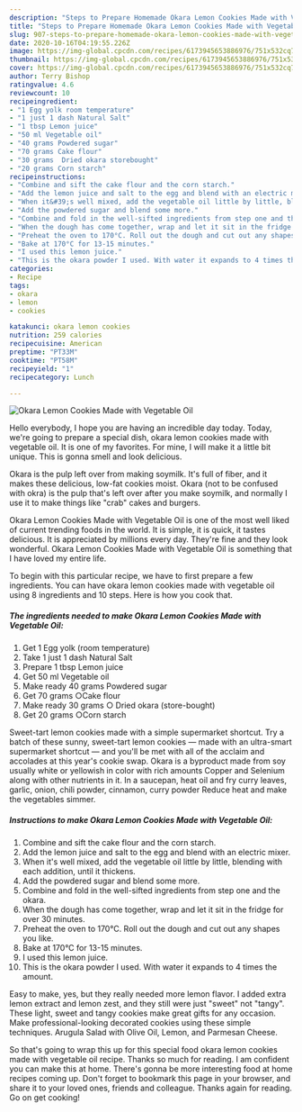 ```yaml
---
description: "Steps to Prepare Homemade Okara Lemon Cookies Made with Vegetable Oil"
title: "Steps to Prepare Homemade Okara Lemon Cookies Made with Vegetable Oil"
slug: 907-steps-to-prepare-homemade-okara-lemon-cookies-made-with-vegetable-oil
date: 2020-10-16T04:19:55.226Z
image: https://img-global.cpcdn.com/recipes/6173945653886976/751x532cq70/okara-lemon-cookies-made-with-vegetable-oil-recipe-main-photo.jpg
thumbnail: https://img-global.cpcdn.com/recipes/6173945653886976/751x532cq70/okara-lemon-cookies-made-with-vegetable-oil-recipe-main-photo.jpg
cover: https://img-global.cpcdn.com/recipes/6173945653886976/751x532cq70/okara-lemon-cookies-made-with-vegetable-oil-recipe-main-photo.jpg
author: Terry Bishop
ratingvalue: 4.6
reviewcount: 10
recipeingredient:
- "1 Egg yolk room temperature"
- "1 just 1 dash Natural Salt"
- "1 tbsp Lemon juice"
- "50 ml Vegetable oil"
- "40 grams Powdered sugar"
- "70 grams Cake flour"
- "30 grams  Dried okara storebought"
- "20 grams Corn starch"
recipeinstructions:
- "Combine and sift the cake flour and the corn starch."
- "Add the lemon juice and salt to the egg and blend with an electric mixer."
- "When it&#39;s well mixed, add the vegetable oil little by little, blending with each addition, until it thickens."
- "Add the powdered sugar and blend some more."
- "Combine and fold in the well-sifted ingredients from step one and the okara."
- "When the dough has come together, wrap and let it sit in the fridge for over 30 minutes."
- "Preheat the oven to 170°C. Roll out the dough and cut out any shapes you like."
- "Bake at 170°C for 13-15 minutes."
- "I used this lemon juice."
- "This is the okara powder I used. With water it expands to 4 times the amount."
categories:
- Recipe
tags:
- okara
- lemon
- cookies

katakunci: okara lemon cookies 
nutrition: 259 calories
recipecuisine: American
preptime: "PT33M"
cooktime: "PT58M"
recipeyield: "1"
recipecategory: Lunch

---
```



![Okara Lemon Cookies Made with Vegetable Oil](https://img-global.cpcdn.com/recipes/6173945653886976/751x532cq70/okara-lemon-cookies-made-with-vegetable-oil-recipe-main-photo.jpg)

Hello everybody, I hope you are having an incredible day today. Today, we're going to prepare a special dish, okara lemon cookies made with vegetable oil. It is one of my favorites. For mine, I will make it a little bit unique. This is gonna smell and look delicious.

Okara is the pulp left over from making soymilk. It&#39;s full of fiber, and it makes these delicious, low-fat cookies moist. Okara (not to be confused with okra) is the pulp that&#39;s left over after you make soymilk, and normally I use it to make things like &#34;crab&#34; cakes and burgers.

Okara Lemon Cookies Made with Vegetable Oil is one of the most well liked of current trending foods in the world. It is simple, it is quick, it tastes delicious. It is appreciated by millions every day. They're fine and they look wonderful. Okara Lemon Cookies Made with Vegetable Oil is something that I have loved my entire life.


To begin with this particular recipe, we have to first prepare a few ingredients. You can have okara lemon cookies made with vegetable oil using 8 ingredients and 10 steps. Here is how you cook that.

<!--inarticleads1-->

##### The ingredients needed to make Okara Lemon Cookies Made with Vegetable Oil:

1. Get 1 Egg yolk (room temperature)
1. Take 1 just 1 dash Natural Salt
1. Prepare 1 tbsp Lemon juice
1. Get 50 ml Vegetable oil
1. Make ready 40 grams Powdered sugar
1. Get 70 grams ○Cake flour
1. Make ready 30 grams ○ Dried okara (store-bought)
1. Get 20 grams ○Corn starch


Sweet-tart lemon cookies made with a simple supermarket shortcut. Try a batch of these sunny, sweet-tart lemon cookies — made with an ultra-smart supermarket shortcut — and you&#39;ll be met with all of the acclaim and accolades at this year&#39;s cookie swap. Okara is a byproduct made from soy usually white or yellowish in color with rich amounts Copper and Selenium along with other nutrients in it. In a saucepan, heat oil and fry curry leaves, garlic, onion, chili powder, cinnamon, curry powder Reduce heat and make the vegetables simmer. 

<!--inarticleads2-->

##### Instructions to make Okara Lemon Cookies Made with Vegetable Oil:

1. Combine and sift the cake flour and the corn starch.
1. Add the lemon juice and salt to the egg and blend with an electric mixer.
1. When it&#39;s well mixed, add the vegetable oil little by little, blending with each addition, until it thickens.
1. Add the powdered sugar and blend some more.
1. Combine and fold in the well-sifted ingredients from step one and the okara.
1. When the dough has come together, wrap and let it sit in the fridge for over 30 minutes.
1. Preheat the oven to 170°C. Roll out the dough and cut out any shapes you like.
1. Bake at 170°C for 13-15 minutes.
1. I used this lemon juice.
1. This is the okara powder I used. With water it expands to 4 times the amount.


Easy to make, yes, but they really needed more lemon flavor. I added extra lemon extract and lemon zest, and they still were just &#34;sweet&#34; not &#34;tangy&#34;. These light, sweet and tangy cookies make great gifts for any occasion. Make professional-looking decorated cookies using these simple techniques. Arugula Salad with Olive Oil, Lemon, and Parmesan Cheese. 

So that's going to wrap this up for this special food okara lemon cookies made with vegetable oil recipe. Thanks so much for reading. I am confident you can make this at home. There's gonna be more interesting food at home recipes coming up. Don't forget to bookmark this page in your browser, and share it to your loved ones, friends and colleague. Thanks again for reading. Go on get cooking!
